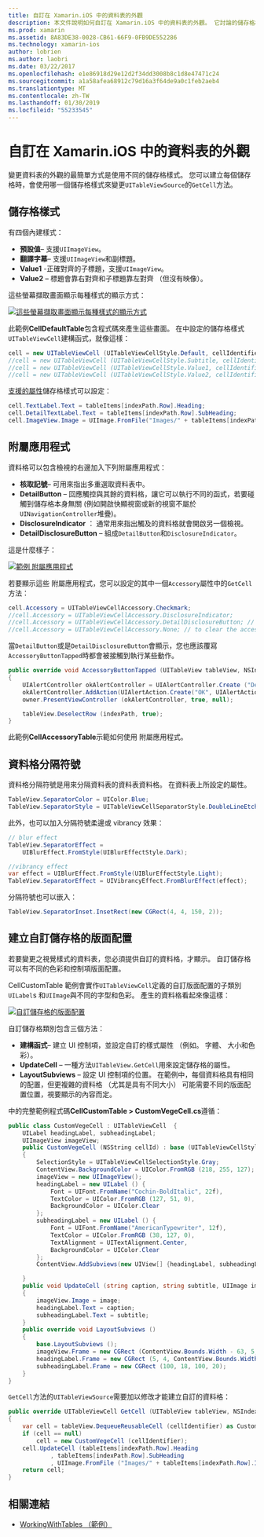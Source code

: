 ```yaml
---
title: 自訂在 Xamarin.iOS 中的資料表的外觀
description: 本文件說明如何自訂在 Xamarin.iOS 中的資料表的外觀。 它討論的儲存格樣式、 附屬應用程式、 資料格分隔符號，以及自訂的資料格的版面配置。
ms.prod: xamarin
ms.assetid: 8A83DE38-0028-CB61-66F9-0FB9DE552286
ms.technology: xamarin-ios
author: lobrien
ms.author: laobri
ms.date: 03/22/2017
ms.openlocfilehash: e1e86918d29e12d2f34dd3008b8c1d8e47471c24
ms.sourcegitcommit: a1a58afea68912c79d16a3f64de9a0c1feb2aeb4
ms.translationtype: MT
ms.contentlocale: zh-TW
ms.lasthandoff: 01/30/2019
ms.locfileid: "55233545"
---
```

# <a name="customizing-a-tables-appearance-in-xamarinios"></a>自訂在 Xamarin.iOS 中的資料表的外觀

變更資料表的外觀的最簡單方式是使用不同的儲存格樣式。 您可以建立每個儲存格時，會使用哪一個儲存格樣式來變更`UITableViewSource`的`GetCell`方法。

## <a name="cell-styles"></a>儲存格樣式

有四個內建樣式：

-  **預設值**– 支援`UIImageView`。
-  **翻譯字幕**– 支援`UIImageView`和副標題。
-  **Value1** -正確對齊的子標題，支援`UIImageView`。
-  **Value2** – 標題會靠右對齊和子標題靠左對齊 （但沒有映像）。


這些螢幕擷取畫面顯示每種樣式的顯示方式：

 [![](customizing-table-appearance-images/image7.png "這些螢幕擷取畫面顯示每種樣式的顯示方式")](customizing-table-appearance-images/image7.png#lightbox)

此範例**CellDefaultTable**包含程式碼來產生這些畫面。 在中設定的儲存格樣式`UITableViewCell`建構函式，就像這樣：

```csharp
cell = new UITableViewCell (UITableViewCellStyle.Default, cellIdentifier);
//cell = new UITableViewCell (UITableViewCellStyle.Subtitle, cellIdentifier);
//cell = new UITableViewCell (UITableViewCellStyle.Value1, cellIdentifier);
//cell = new UITableViewCell (UITableViewCellStyle.Value2, cellIdentifier);
```

[支援的屬性](xref:UIKit.UITableViewCell)儲存格樣式可以設定：

```csharp
cell.TextLabel.Text = tableItems[indexPath.Row].Heading;
cell.DetailTextLabel.Text = tableItems[indexPath.Row].SubHeading;
cell.ImageView.Image = UIImage.FromFile("Images/" + tableItems[indexPath.Row].ImageName); // don't use for Value2
```

## <a name="accessories"></a>附屬應用程式

資料格可以包含檢視的右邊加入下列附屬應用程式：

-   **核取記號**– 可用來指出多重選取資料表中。
-   **DetailButton** – 回應觸控與其餘的資料格，讓它可以執行不同的函式，若要碰觸到儲存格本身無關 (例如開啟快顯視窗或新的視窗不屬於`UINavigationController`堆疊)。
-   **DisclosureIndicator** ： 通常用來指出觸及的資料格就會開啟另一個檢視。
-   **DetailDisclosureButton** – 組成`DetailButton`和`DisclosureIndicator`。


這是什麼樣子：

 [![](customizing-table-appearance-images/image8.png "範例 附屬應用程式")](customizing-table-appearance-images/image8.png#lightbox)

若要顯示這些 附屬應用程式，您可以設定的其中一個`Accessory`屬性中的`GetCell`方法：

```csharp
cell.Accessory = UITableViewCellAccessory.Checkmark;
//cell.Accessory = UITableViewCellAccessory.DisclosureIndicator;
//cell.Accessory = UITableViewCellAccessory.DetailDisclosureButton; // implement AccessoryButtonTapped
//cell.Accessory = UITableViewCellAccessory.None; // to clear the accessory
```

當`DetailButton`或是`DetailDisclosureButton`會顯示，您也應該覆寫`AccessoryButtonTapped`時都會被接觸到執行某些動作。

```csharp
public override void AccessoryButtonTapped (UITableView tableView, NSIndexPath indexPath)
{
    UIAlertController okAlertController = UIAlertController.Create ("DetailDisclosureButton Touched", tableItems[indexPath.Row].Heading, UIAlertControllerStyle.Alert);
    okAlertController.AddAction(UIAlertAction.Create("OK", UIAlertActionStyle.Default, null));
    owner.PresentViewController (okAlertController, true, null);

    tableView.DeselectRow (indexPath, true);
}
```

此範例**CellAccessoryTable**示範如何使用 附屬應用程式。

## <a name="cell-separators"></a>資料格分隔符號

資料格分隔符號是用來分隔資料表的資料表資料格。 在資料表上所設定的屬性。

```csharp
TableView.SeparatorColor = UIColor.Blue;
TableView.SeparatorStyle = UITableViewCellSeparatorStyle.DoubleLineEtched;
```

此外，也可以加入分隔符號柔邊或 vibrancy 效果：

```csharp
// blur effect
TableView.SeparatorEffect =
    UIBlurEffect.FromStyle(UIBlurEffectStyle.Dark);

//vibrancy effect
var effect = UIBlurEffect.FromStyle(UIBlurEffectStyle.Light);
TableView.SeparatorEffect = UIVibrancyEffect.FromBlurEffect(effect);
```

分隔符號也可以嵌入：

```csharp
TableView.SeparatorInset.InsetRect(new CGRect(4, 4, 150, 2));
```

## <a name="creating-custom-cell-layouts"></a>建立自訂儲存格的版面配置

若要變更之視覺樣式的資料表，您必須提供自訂的資料格，才顯示。 自訂儲存格可以有不同的色彩和控制項版面配置。

CellCustomTable 範例會實作`UITableViewCell`定義的自訂版面配置的子類別`UILabel`s 和`UIImage`與不同的字型和色彩。 產生的資料格看起來像這樣：

 [![](customizing-table-appearance-images/image9.png "自訂儲存格的版面配置")](customizing-table-appearance-images/image9.png#lightbox)

自訂儲存格類別包含三個方法：

-   **建構函式**– 建立 UI 控制項，並設定自訂的樣式屬性 （例如。 字體、 大小和色彩）。
-   **UpdateCell** – 一種方法`UITableView.GetCell`用來設定儲存格的屬性。
-   **LayoutSubviews** – 設定 UI 控制項的位置。 在範例中，每個資料格具有相同的配置，但更複雜的資料格 （尤其是具有不同大小） 可能需要不同的版面配置位置，視要顯示的內容而定。


中的完整範例程式碼**CellCustomTable > CustomVegeCell.cs**遵循：

```csharp
public class CustomVegeCell : UITableViewCell  {
    UILabel headingLabel, subheadingLabel;
    UIImageView imageView;
    public CustomVegeCell (NSString cellId) : base (UITableViewCellStyle.Default, cellId)
    {
        SelectionStyle = UITableViewCellSelectionStyle.Gray;
        ContentView.BackgroundColor = UIColor.FromRGB (218, 255, 127);
        imageView = new UIImageView();
        headingLabel = new UILabel () {
            Font = UIFont.FromName("Cochin-BoldItalic", 22f),
            TextColor = UIColor.FromRGB (127, 51, 0),
            BackgroundColor = UIColor.Clear
        };
        subheadingLabel = new UILabel () {
            Font = UIFont.FromName("AmericanTypewriter", 12f),
            TextColor = UIColor.FromRGB (38, 127, 0),
            TextAlignment = UITextAlignment.Center,
            BackgroundColor = UIColor.Clear
        };
        ContentView.AddSubviews(new UIView[] {headingLabel, subheadingLabel, imageView});

    }
    public void UpdateCell (string caption, string subtitle, UIImage image)
    {
        imageView.Image = image;
        headingLabel.Text = caption;
        subheadingLabel.Text = subtitle;
    }
    public override void LayoutSubviews ()
    {
        base.LayoutSubviews ();
        imageView.Frame = new CGRect (ContentView.Bounds.Width - 63, 5, 33, 33);
        headingLabel.Frame = new CGRect (5, 4, ContentView.Bounds.Width - 63, 25);
        subheadingLabel.Frame = new CGRect (100, 18, 100, 20);
    }
}
```

`GetCell`方法的`UITableViewSource`需要加以修改才能建立自訂的資料格：

```csharp
public override UITableViewCell GetCell (UITableView tableView, NSIndexPath indexPath)
{
    var cell = tableView.DequeueReusableCell (cellIdentifier) as CustomVegeCell;
    if (cell == null)
        cell = new CustomVegeCell (cellIdentifier);
    cell.UpdateCell (tableItems[indexPath.Row].Heading
            , tableItems[indexPath.Row].SubHeading
            , UIImage.FromFile ("Images/" + tableItems[indexPath.Row].ImageName) );
    return cell;
}
```



## <a name="related-links"></a>相關連結

- [WorkingWithTables （範例）](https://developer.xamarin.com/samples/monotouch/WorkingWithTables)
